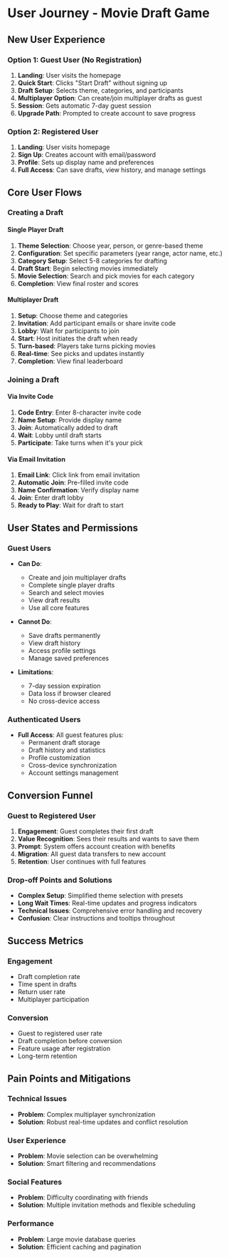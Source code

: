 # User Journey - Movie Draft Game

## New User Experience

### Option 1: Guest User (No Registration)
1. **Landing**: User visits the homepage
2. **Quick Start**: Clicks "Start Draft" without signing up
3. **Draft Setup**: Selects theme, categories, and participants
4. **Multiplayer Option**: Can create/join multiplayer drafts as guest
5. **Session**: Gets automatic 7-day guest session
6. **Upgrade Path**: Prompted to create account to save progress

### Option 2: Registered User
1. **Landing**: User visits homepage
2. **Sign Up**: Creates account with email/password
3. **Profile**: Sets up display name and preferences
4. **Full Access**: Can save drafts, view history, and manage settings

## Core User Flows

### Creating a Draft

#### Single Player Draft
1. **Theme Selection**: Choose year, person, or genre-based theme
2. **Configuration**: Set specific parameters (year range, actor name, etc.)
3. **Category Setup**: Select 5-8 categories for drafting
4. **Draft Start**: Begin selecting movies immediately
5. **Movie Selection**: Search and pick movies for each category
6. **Completion**: View final roster and scores

#### Multiplayer Draft
1. **Setup**: Choose theme and categories
2. **Invitation**: Add participant emails or share invite code
3. **Lobby**: Wait for participants to join
4. **Start**: Host initiates the draft when ready
5. **Turn-based**: Players take turns picking movies
6. **Real-time**: See picks and updates instantly
7. **Completion**: View final leaderboard

### Joining a Draft

#### Via Invite Code
1. **Code Entry**: Enter 8-character invite code
2. **Name Setup**: Provide display name
3. **Join**: Automatically added to draft
4. **Wait**: Lobby until draft starts
5. **Participate**: Take turns when it's your pick

#### Via Email Invitation
1. **Email Link**: Click link from email invitation
2. **Automatic Join**: Pre-filled invite code
3. **Name Confirmation**: Verify display name
4. **Join**: Enter draft lobby
5. **Ready to Play**: Wait for draft to start

## User States and Permissions

### Guest Users
- **Can Do**:
  - Create and join multiplayer drafts
  - Complete single player drafts
  - Search and select movies
  - View draft results
  - Use all core features

- **Cannot Do**:
  - Save drafts permanently
  - View draft history
  - Access profile settings
  - Manage saved preferences

- **Limitations**:
  - 7-day session expiration
  - Data loss if browser cleared
  - No cross-device access

### Authenticated Users
- **Full Access**: All guest features plus:
  - Permanent draft storage
  - Draft history and statistics
  - Profile customization
  - Cross-device synchronization
  - Account settings management

## Conversion Funnel

### Guest to Registered User
1. **Engagement**: Guest completes their first draft
2. **Value Recognition**: Sees their results and wants to save them
3. **Prompt**: System offers account creation with benefits
4. **Migration**: All guest data transfers to new account
5. **Retention**: User continues with full features

### Drop-off Points and Solutions
- **Complex Setup**: Simplified theme selection with presets
- **Long Wait Times**: Real-time updates and progress indicators
- **Technical Issues**: Comprehensive error handling and recovery
- **Confusion**: Clear instructions and tooltips throughout

## Success Metrics

### Engagement
- Draft completion rate
- Time spent in drafts
- Return user rate
- Multiplayer participation

### Conversion
- Guest to registered user rate
- Draft completion before conversion
- Feature usage after registration
- Long-term retention

## Pain Points and Mitigations

### Technical Issues
- **Problem**: Complex multiplayer synchronization
- **Solution**: Robust real-time updates and conflict resolution

### User Experience
- **Problem**: Movie selection can be overwhelming
- **Solution**: Smart filtering and recommendations

### Social Features
- **Problem**: Difficulty coordinating with friends
- **Solution**: Multiple invitation methods and flexible scheduling

### Performance
- **Problem**: Large movie database queries
- **Solution**: Efficient caching and pagination